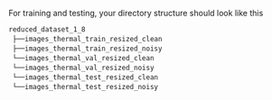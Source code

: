 For training and testing, your directory structure should look like this

`reduced_dataset_1_8` <br/>
 `├──images_thermal_train_resized_clean`  <br/>
 `├──images_thermal_train_resized_noisy`  <br/>
 `└──images_thermal_val_resized_clean`  <br/>
 `└──images_thermal_val_resized_noisy`  <br/>
 `└──images_thermal_test_resized_clean`  <br/>
 `└──images_thermal_test_resized_noisy`  <br/>
